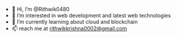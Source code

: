 - 👋 Hi, I’m @Rithwik0480
- 👀 I’m interested in web development and latest web technologies
- 🌱 I’m currently learning about cloud and blockchain
- 📫 reach me at rithwikkrishna0002@gmail.com 

